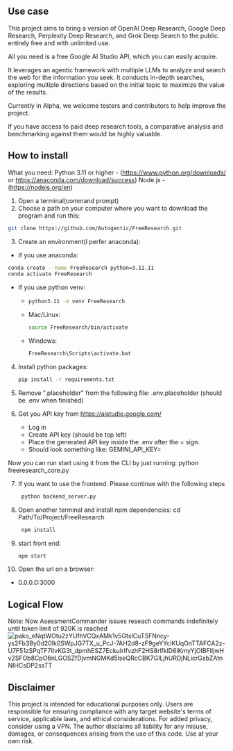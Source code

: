 ## Use case

This project aims to bring a version of OpenAI Deep Research, Google Deep Research, Perplexity Deep Research, and Grok Deep Search to the public. entirely free and with unlimited use.

All you need is a free Google AI Studio API, which you can easily acquire.

It leverages an agentic framework with multiple LLMs to analyze and search the web for the information you seek. It conducts in-depth searches, exploring multiple directions based on the initial topic to maximize the value of the results.

Currently in Alpha, we welcome testers and contributors to help improve the project.

If you have access to paid deep research tools, a comparative analysis and benchmarking against them would be highly valuable.

## How to install

What you need:
Python 3.11 or higher - (https://www.python.org/downloads/ or https://anaconda.com/download/success)
Node.js - (https://nodejs.org/en)

1. Open a terminal(command prompt)
2. Choose a path on your computer where you want to download the program and run this:
```sh
git clone https://github.com/Autogentic/FreeResearch.git
```
3. Create an environment(I perfer anaconda): 
  - If you use anaconda:
```sh
conda create --name FreeResearch python=3.11.11
conda activate FreeResearch
```
  - If you use python venv:
      - ```sh
        python3.11 -m venv FreeResearch
        ```
      - Mac/Linux:
        ```sh
        source FreeResearch/bin/activate
        ```
      - Windows:
        ```sh
        FreeResearch\Scripts\activate.bat
        ```
4. Install python packages:
    ```sh
    pip install -r requirements.txt
    ```

5. Remove ".placeholder" from the following file: .env.placeholder (should be .env when finished)

6. Get you API key from https://aistudio.google.com/
    - Log in
    - Create API key (should be top left)
    - Place the generated API key inside the .env after the = sign. 
    - Should look something like: GEMINI_API_KEY=<ACTUAL API KEY>

Now you can run start using it from the CLI by just running: python freeresearch_core.py

7. If you want to use the frontend. Please continue with the following steps
   ```sh
    python backend_server.py
   ```
8. Open another terminal and install npm dependencies:
   cd Path/To/Project/FreeResearch
   ```sh
    npm install
    ```
9. start front end:
    ```sh
    npm start
    ```
10. Open the url on a browser:
  - 0.0.0.0:3000

## Logical Flow
Note: Now AsessmentCommander issues reseach commands indefinitely until token limit of 920K is reached
![pako_eNqtWOtu2zYUfhVCQxAMk1v5GtsICuTSFNncy-ys2Fb3By0d20Ik0SWpJG7TX_u_PcJ-7AH2d8-zF9geYYciKUqOnTTAFCA2z-U7F51zSPqTF7IIvKG3t_dpmhESZ7EckuIrIfvzhF2HS8rlfklD6lKmyYjOIBFIljwHv2SFOb8CpO6nLGOSZfDjvmNGMKd5IseQRcCBK7GILjhURDjNLicrGsbZAtnNIHCsDP2ssTT](https://github.com/user-attachments/assets/4cbc3629-33c7-4645-a35d-d15ef326287a)

## Disclaimer

This project is intended for educational purposes only. Users are responsible for ensuring compliance with any target website's terms of service, applicable laws, and ethical considerations. For added privacy, consider using a VPN. The author disclaims all liability for any misuse, damages, or consequences arising from the use of this code. Use at your own risk.


